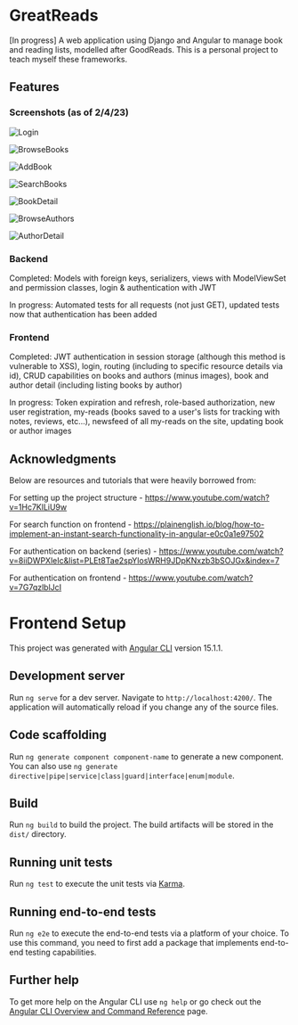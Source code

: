 # GreatReads
[In progress] A web application using Django and Angular to manage book and reading lists, modelled after GoodReads. This is a personal project to teach myself these frameworks.

## Features
### Screenshots (as of 2/4/23)
![Login](https://user-images.githubusercontent.com/85655946/216779262-0caf4035-5db1-454b-9fb8-86aa1509e317.png)

![BrowseBooks](https://user-images.githubusercontent.com/85655946/216779269-65675f21-8585-47dd-b0d5-618915e0e813.png)

![AddBook](https://user-images.githubusercontent.com/85655946/216779276-9167f336-d20f-402c-afa8-e6fc4abec7d6.png)

![SearchBooks](https://user-images.githubusercontent.com/85655946/216779282-7e6f02db-0c0e-48ab-b628-50716369d079.png)

![BookDetail](https://user-images.githubusercontent.com/85655946/216780698-395083ea-888c-485d-8795-727d259d78a6.png)

![BrowseAuthors](https://user-images.githubusercontent.com/85655946/216779284-198a4d25-f130-46b8-a685-002f413352c8.png)

![AuthorDetail](https://user-images.githubusercontent.com/85655946/216780691-0efe62ce-8735-4114-909b-3140710449d5.png)


### Backend 
Completed: Models with foreign keys, serializers, views with ModelViewSet and permission classes, login & authentication with JWT 

In progress: Automated tests for all requests (not just GET), updated tests now that authentication has been added

### Frontend
Completed: JWT authentication in session storage (although this method is vulnerable to XSS), login, routing (including to specific resource details via id), CRUD capabilities on books and authors (minus images), book and author detail (including listing books by author)

In progress: Token expiration and refresh, role-based authorization, new user registration, my-reads (books saved to a user's lists for tracking with notes, reviews, etc...), newsfeed of all my-reads on the site, updating book or author images

## Acknowledgments
Below are resources and tutorials that were heavily borrowed from:

For setting up the project structure - https://www.youtube.com/watch?v=1Hc7KlLiU9w

For search function on frontend - https://plainenglish.io/blog/how-to-implement-an-instant-search-functionality-in-angular-e0c0a1e97502

For authentication on backend (series) - https://www.youtube.com/watch?v=8iiDWPXleIc&list=PLEt8Tae2spYlosWRH9JDpKNxzb3bSOJGx&index=7

For authentication on frontend - https://www.youtube.com/watch?v=7G7qzlblJcI



# Frontend Setup
This project was generated with [Angular CLI](https://github.com/angular/angular-cli) version 15.1.1.
## Development server

Run `ng serve` for a dev server. Navigate to `http://localhost:4200/`. The application will automatically reload if you change any of the source files.

## Code scaffolding

Run `ng generate component component-name` to generate a new component. You can also use `ng generate directive|pipe|service|class|guard|interface|enum|module`.

## Build

Run `ng build` to build the project. The build artifacts will be stored in the `dist/` directory.

## Running unit tests

Run `ng test` to execute the unit tests via [Karma](https://karma-runner.github.io).

## Running end-to-end tests

Run `ng e2e` to execute the end-to-end tests via a platform of your choice. To use this command, you need to first add a package that implements end-to-end testing capabilities.

## Further help

To get more help on the Angular CLI use `ng help` or go check out the [Angular CLI Overview and Command Reference](https://angular.io/cli) page.
